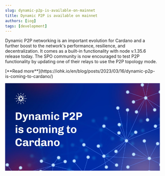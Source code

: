 ```yaml
---
slug: dynamic-p2p-is-available-on-mainnet
title: Dynamic P2P is available on mainnet
authors: [iog]
tags: [development]
---
```


Dynamic P2P networking is an important evolution for Cardano and a further boost to the network's performance, resilience, and decentralization. It comes as a built-in functionality with node v.1.35.6 release today. The SPO community is now encouraged to test P2P functionality by updating one of their relays to use the P2P topology mode. 

<div style={{ textAlign: 'right' }}>
[**Read more**](https://iohk.io/en/blog/posts/2023/03/16/dynamic-p2p-is-coming-to-cardano/)
</div>

![Cardano Summit 2023 Speakers](./banner.webp)